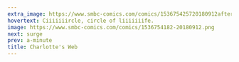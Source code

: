 ```yaml
---
extra_image: https://www.smbc-comics.com/comics/153675425720180912after.png
hovertext: Ciiiiiiircle, circle of liiiiiiife.
image: https://www.smbc-comics.com/comics/1536754182-20180912.png
next: surge
prev: a-minute
title: Charlotte's Web
---
```

